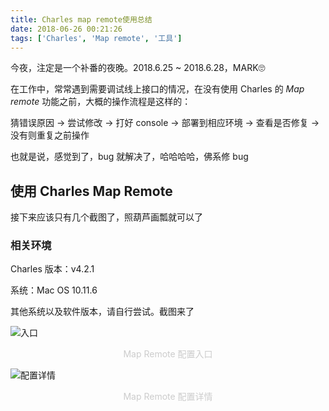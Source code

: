 ```yaml
---
title: Charles map remote使用总结
date: 2018-06-26 00:21:26
tags: ['Charles', 'Map remote', '工具']
---
```


今夜，注定是一个补番的夜晚。2018.6.25 ~ 2018.6.28，MARK🙄

在工作中，常常遇到需要调试线上接口的情况，在没有使用 Charles 的 *Map remote* 功能之前，大概的操作流程是这样的：

猜错误原因 -> 尝试修改 -> 打好 console -> 部署到相应环境 -> 查看是否修复 -> 没有则重复之前操作

也就是说，感觉到了，bug 就解决了，哈哈哈哈，佛系修 bug

## 使用 Charles Map Remote

接下来应该只有几个截图了，照葫芦画瓢就可以了

### 相关环境

Charles 版本：v4.2.1

系统：Mac OS 10.11.6

其他系统以及软件版本，请自行尝试。截图来了

![入口](https://imgs.sanbaofengs.com/18-6-26/2083723.jpg)

<center><font font-size="12px" color="#ccc">Map Remote 配置入口</font></center>

![配置详情](https://imgs.sanbaofengs.com/18-6-26/12090328.jpg)
<center><font font-size="12px" color="#ccc">Map Remote 配置详情</font></center>
